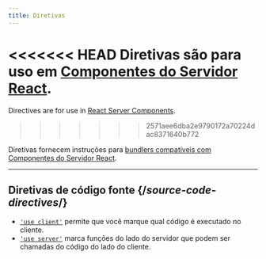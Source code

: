 ```yaml
---
title: Diretivas
---
```


<RSC>

<<<<<<< HEAD
Diretivas são para uso em [Componentes do Servidor React](/learn/start-a-new-react-project#bleeding-edge-react-frameworks).
=======
Directives are for use in [React Server Components](/reference/rsc/server-components).
>>>>>>> 2571aee6dba2e9790172a70224dac8371640b772

</RSC>

<Intro>

Diretivas fornecem instruções para [bundlers compatíveis com Componentes do Servidor React](/learn/start-a-new-react-project#bleeding-edge-react-frameworks).

</Intro>

---

## Diretivas de código fonte {/*source-code-directives*/}

* [`'use client'`](/reference/rsc/use-client) permite que você marque qual código é executado no cliente.
* [`'use server'`](/reference/rsc/use-server) marca funções do lado do servidor que podem ser chamadas do código do lado do cliente.
